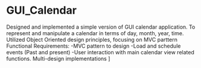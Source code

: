 # GUI_Calendar
Designed and implemented a simple version of GUI calendar application. To represent and manipulate a calendar in terms of day, month, year, time. Utilized Object Oriented design principles, focusing on MVC parttern
Functional Requirements:
  -MVC pattern to design 
  -Load and schedule events (Past and present) 
  -User interaction with main calendar view related functions.
  Multi-design implementations ]
 
